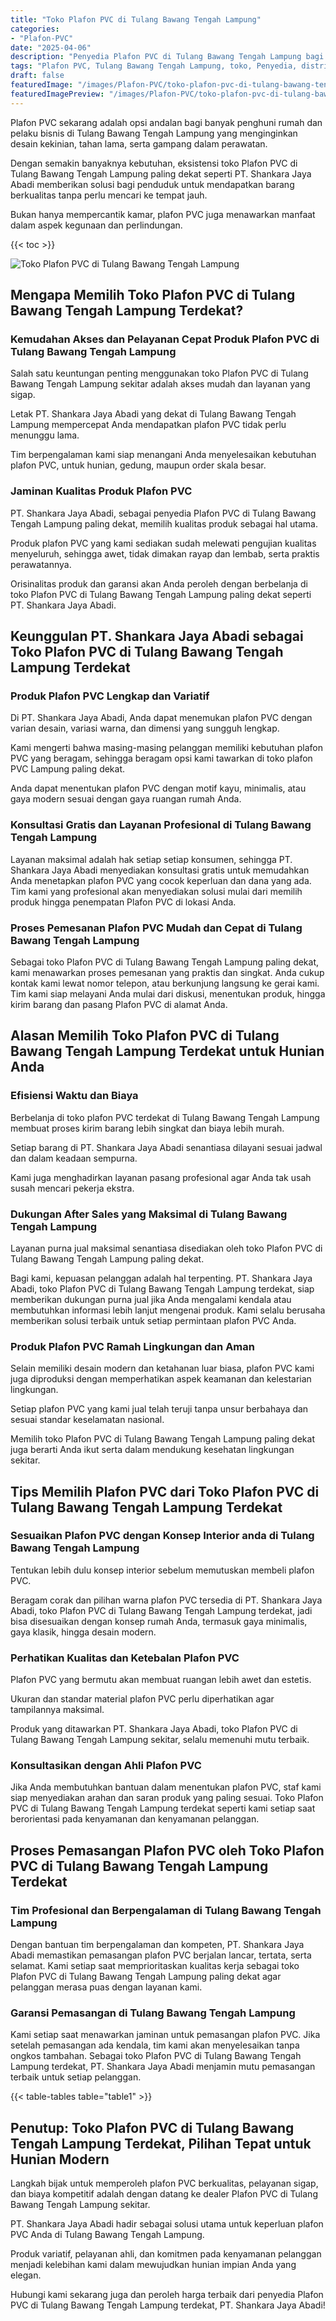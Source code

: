 ```yaml
---
title: "Toko Plafon PVC di Tulang Bawang Tengah Lampung"
categories:
- "Plafon-PVC"
date: "2025-04-06"
description: "Penyedia Plafon PVC di Tulang Bawang Tengah Lampung bagi rumah, kantor, serta toko. Produk terbaik, variasi motif, warna modern, dengan servis penempatan dikerjakan oleh teknisi berpengalaman serta kepastian resmi!|Servis distribusi Plafon PVC di Tulang Bawang Tengah Lampung untuk keperluan rumah, perkantoran, atau toko, beserta produk terbaik dan pemasangan oleh teknisi ahli dan jaminan resmi.|Alternatif Plafon PVC di Tulang Bawang Tengah Lampung yang andal untuk hunian, perkantoran, dan ritel, bersama material berkualitas dan instalasi dikerjakan oleh tenaga ahli profesional dan jaminan resmi.|Penjualan Plafon PVC di Tulang Bawang Tengah Lampung untuk rumah, perkantoran, dan ritel, dengan plafon berkualitas dan pemasangan dikerjakan oleh teknisi profesional, dilengkapi dengan kepastian resmi.}"
tags: "Plafon PVC, Tulang Bawang Tengah Lampung, toko, Penyedia, distributor"
draft: false
featuredImage: "/images/Plafon-PVC/toko-plafon-pvc-di-tulang-bawang-tengah-lampung.png"
featuredImagePreview: "/images/Plafon-PVC/toko-plafon-pvc-di-tulang-bawang-tengah-lampung.png"
---
```


Plafon PVC sekarang adalah opsi andalan bagi banyak penghuni rumah dan pelaku bisnis di Tulang Bawang Tengah Lampung yang menginginkan desain kekinian, tahan lama, serta gampang dalam perawatan.

Dengan semakin banyaknya kebutuhan, eksistensi toko Plafon PVC di Tulang Bawang Tengah Lampung paling dekat seperti PT. Shankara Jaya Abadi memberikan solusi bagi penduduk untuk mendapatkan barang berkualitas tanpa perlu mencari ke tempat jauh.

Bukan hanya mempercantik kamar, plafon PVC juga menawarkan manfaat dalam aspek kegunaan dan perlindungan.

{{< toc >}}

![Toko Plafon PVC di Tulang Bawang Tengah Lampung](/images/Plafon-PVC/Toko-Plafon-PVC-di-Tulang-Bawang-Tengah-Lampung.png)

## Mengapa Memilih Toko Plafon PVC di Tulang Bawang Tengah Lampung Terdekat?

### Kemudahan Akses dan Pelayanan Cepat Produk Plafon PVC di Tulang Bawang Tengah Lampung

Salah satu keuntungan penting menggunakan toko Plafon PVC di Tulang Bawang Tengah Lampung sekitar adalah akses mudah dan layanan yang sigap.

Letak PT. Shankara Jaya Abadi yang dekat di Tulang Bawang Tengah Lampung mempercepat Anda mendapatkan plafon PVC tidak perlu menunggu lama.

Tim berpengalaman kami siap menangani Anda menyelesaikan kebutuhan plafon PVC, untuk hunian, gedung, maupun order skala besar.

### Jaminan Kualitas Produk Plafon PVC

PT. Shankara Jaya Abadi, sebagai penyedia Plafon PVC di Tulang Bawang Tengah Lampung paling dekat, memilih kualitas produk sebagai hal utama.

Produk plafon PVC yang kami sediakan sudah melewati pengujian kualitas menyeluruh, sehingga awet, tidak dimakan rayap dan lembab, serta praktis perawatannya.

Orisinalitas produk dan garansi akan Anda peroleh dengan berbelanja di toko Plafon PVC di Tulang Bawang Tengah Lampung paling dekat seperti PT. Shankara Jaya Abadi.

## Keunggulan PT. Shankara Jaya Abadi sebagai Toko Plafon PVC di Tulang Bawang Tengah Lampung Terdekat

### Produk Plafon PVC Lengkap dan Variatif

Di PT. Shankara Jaya Abadi, Anda dapat menemukan plafon PVC dengan varian desain, variasi warna, dan dimensi yang sungguh lengkap.

Kami mengerti bahwa masing-masing pelanggan memiliki kebutuhan plafon PVC yang beragam, sehingga beragam opsi kami tawarkan di toko plafon PVC Lampung paling dekat.

Anda dapat menentukan plafon PVC dengan motif kayu, minimalis, atau gaya modern sesuai dengan gaya ruangan rumah Anda.

### Konsultasi Gratis dan Layanan Profesional di Tulang Bawang Tengah Lampung

Layanan maksimal adalah hak setiap setiap konsumen, sehingga PT. Shankara Jaya Abadi menyediakan konsultasi gratis untuk memudahkan Anda menetapkan plafon PVC yang cocok keperluan dan dana yang ada. Tim kami yang profesional akan menyediakan solusi mulai dari memilih produk hingga penempatan Plafon PVC di lokasi Anda.

### Proses Pemesanan Plafon PVC Mudah dan Cepat di Tulang Bawang Tengah Lampung

Sebagai toko Plafon PVC di Tulang Bawang Tengah Lampung paling dekat, kami menawarkan proses pemesanan yang praktis dan singkat. Anda cukup kontak kami lewat nomor telepon, atau berkunjung langsung ke gerai kami. Tim kami siap melayani Anda mulai dari diskusi, menentukan produk, hingga kirim barang dan pasang Plafon PVC di alamat Anda.

## Alasan Memilih Toko Plafon PVC di Tulang Bawang Tengah Lampung Terdekat untuk Hunian Anda

### Efisiensi Waktu dan Biaya

Berbelanja di toko plafon PVC terdekat di Tulang Bawang Tengah Lampung membuat proses kirim barang lebih singkat dan biaya lebih murah.

Setiap barang di PT. Shankara Jaya Abadi senantiasa dilayani sesuai jadwal dan dalam keadaan sempurna.

Kami juga menghadirkan layanan pasang profesional agar Anda tak usah susah mencari pekerja ekstra.

### Dukungan After Sales yang Maksimal di Tulang Bawang Tengah Lampung

Layanan purna jual maksimal senantiasa disediakan oleh toko Plafon PVC di Tulang Bawang Tengah Lampung paling dekat.

Bagi kami, kepuasan pelanggan adalah hal terpenting. PT. Shankara Jaya Abadi, toko Plafon PVC di Tulang Bawang Tengah Lampung terdekat, siap memberikan dukungan purna jual jika Anda mengalami kendala atau membutuhkan informasi lebih lanjut mengenai produk. Kami selalu berusaha memberikan solusi terbaik untuk setiap permintaan plafon PVC Anda.

### Produk Plafon PVC Ramah Lingkungan dan Aman

Selain memiliki desain modern dan ketahanan luar biasa, plafon PVC kami juga diproduksi dengan memperhatikan aspek keamanan dan kelestarian lingkungan.

Setiap plafon PVC yang kami jual telah teruji tanpa unsur berbahaya dan sesuai standar keselamatan nasional.

Memilih toko Plafon PVC di Tulang Bawang Tengah Lampung paling dekat juga berarti Anda ikut serta dalam mendukung kesehatan lingkungan sekitar.

## Tips Memilih Plafon PVC dari Toko Plafon PVC di Tulang Bawang Tengah Lampung Terdekat

### Sesuaikan Plafon PVC dengan Konsep Interior anda di Tulang Bawang Tengah Lampung

Tentukan lebih dulu konsep interior sebelum memutuskan membeli plafon PVC.

Beragam corak dan pilihan warna plafon PVC tersedia di PT. Shankara Jaya Abadi, toko Plafon PVC di Tulang Bawang Tengah Lampung terdekat, jadi bisa disesuaikan dengan konsep rumah Anda, termasuk gaya minimalis, gaya klasik, hingga desain modern.

### Perhatikan Kualitas dan Ketebalan Plafon PVC

Plafon PVC yang bermutu akan membuat ruangan lebih awet dan estetis.

Ukuran dan standar material plafon PVC perlu diperhatikan agar tampilannya maksimal.

Produk yang ditawarkan PT. Shankara Jaya Abadi, toko Plafon PVC di Tulang Bawang Tengah Lampung sekitar, selalu memenuhi mutu terbaik.

### Konsultasikan dengan Ahli Plafon PVC

Jika Anda membutuhkan bantuan dalam menentukan plafon PVC, staf kami siap menyediakan arahan dan saran produk yang paling sesuai. Toko Plafon PVC di Tulang Bawang Tengah Lampung terdekat seperti kami setiap saat berorientasi pada kenyamanan dan kenyamanan pelanggan.

## Proses Pemasangan Plafon PVC oleh Toko Plafon PVC di Tulang Bawang Tengah Lampung Terdekat

### Tim Profesional dan Berpengalaman di Tulang Bawang Tengah Lampung

Dengan bantuan tim berpengalaman dan kompeten, PT. Shankara Jaya Abadi memastikan pemasangan plafon PVC berjalan lancar, tertata, serta selamat. Kami setiap saat memprioritaskan kualitas kerja sebagai toko Plafon PVC di Tulang Bawang Tengah Lampung paling dekat agar pelanggan merasa puas dengan layanan kami.

### Garansi Pemasangan di Tulang Bawang Tengah Lampung

Kami setiap saat menawarkan jaminan untuk pemasangan plafon PVC. Jika setelah pemasangan ada kendala, tim kami akan menyelesaikan tanpa ongkos tambahan. Sebagai toko Plafon PVC di Tulang Bawang Tengah Lampung terdekat, PT. Shankara Jaya Abadi menjamin mutu pemasangan terbaik untuk setiap pelanggan.

{{< table-tables table="table1" >}}

## Penutup: Toko Plafon PVC di Tulang Bawang Tengah Lampung Terdekat, Pilihan Tepat untuk Hunian Modern

Langkah bijak untuk memperoleh plafon PVC berkualitas, pelayanan sigap, dan biaya kompetitif adalah dengan datang ke dealer Plafon PVC di Tulang Bawang Tengah Lampung sekitar.

PT. Shankara Jaya Abadi hadir sebagai solusi utama untuk keperluan plafon PVC Anda di Tulang Bawang Tengah Lampung.

Produk variatif, pelayanan ahli, dan komitmen pada kenyamanan pelanggan menjadi kelebihan kami dalam mewujudkan hunian impian Anda yang elegan.

Hubungi kami sekarang juga dan peroleh harga terbaik dari penyedia Plafon PVC di Tulang Bawang Tengah Lampung terdekat, PT. Shankara Jaya Abadi!
